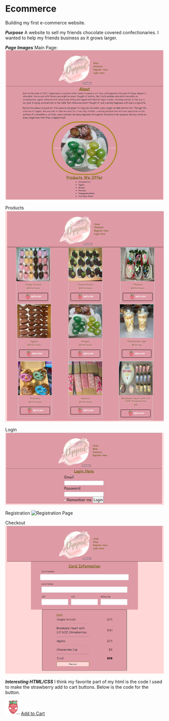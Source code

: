 # Ecommerce

Building my first e-commerce website.

**_Purpose_**
A website to sell my friends chocolate covered confectionaries. I wanted to help my friends business as it grows larger.

**_Page Images_**
Main Page:
![Main Page](./images/home.png "Home page")

Products
![Products Page](./images/products.png "Products")

Login
![Login Page](./images/login.png "Login")

Registration
![Registration Page](./images/registration.png "Registration")

Checkout
![Checkout Page](./images/checkout.png "Checkout")

**_Interesting HTML/CSS_**
I think my favorite part of my html is the code I used to make the strawberry add to cart buttons. Below is the code for the button.

<a
                      href="#"
                      class="btn btn-primary"
                      style="background: none; border-color: black"
                      ><img
                        src="./images/cute-straw.png.png"
                        alt="Add to cart strawberry"
                        style="width: 50px; margin: 0; padding: 0%"
                      />Add to Cart</a
                    >
